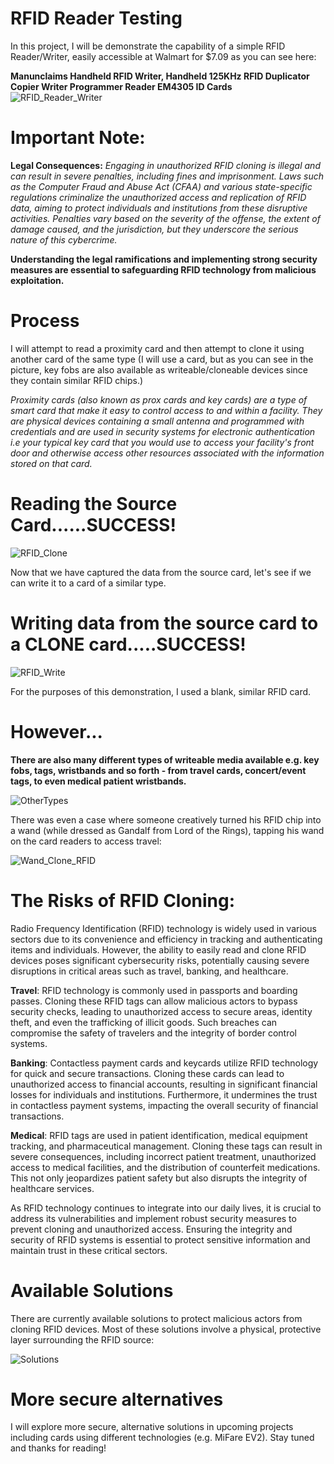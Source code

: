# RFID Reader Testing

In this project, I will be demonstrate the capability of a simple RFID Reader/Writer, easily accessible at Walmart for $7.09 as you can see here:

**Manunclaims Handheld RFID Writer, Handheld 125KHz RFID Duplicator Copier Writer Programmer Reader EM4305 ID Cards**
![RFID_Reader_Writer](https://github.com/nivvoudit/RFID_Testing/assets/25519970/4e6ba246-3fad-4cbe-8ea3-4946e49f458f)

# Important Note:
**Legal Consequences:**
*Engaging in unauthorized RFID cloning is illegal and can result in severe penalties, including fines and imprisonment. Laws such as the Computer Fraud and Abuse Act (CFAA) and various state-specific regulations criminalize the unauthorized access and replication of RFID data, aiming to protect individuals and institutions from these disruptive activities. Penalties vary based on the severity of the offense, the extent of damage caused, and the jurisdiction, but they underscore the serious nature of this cybercrime.*

**Understanding the legal ramifications and implementing strong security measures are essential to safeguarding RFID technology from malicious exploitation.**

# Process
I will attempt to read a proximity card and then attempt to clone it using another card of the same type (I will use a card, but as you can see in the picture, key fobs are also available as writeable/cloneable devices since they contain similar RFID chips.)

  *Proximity cards (also known as prox cards and key cards) are a type of smart card that make it easy to control access to and within a facility. They are physical devices containing a small antenna and programmed   with credentials and are used in security systems for electronic authentication i.e your typical key card that you would use to access your facility's front door and otherwise access other resources associated      with the information stored on that card.*


# **Reading the Source Card**......**SUCCESS!**
![RFID_Clone](https://github.com/nivvoudit/RFID_Testing/assets/25519970/4fc339b9-232b-49cc-bddb-caf6df833b98)


Now that we have captured the data from the source card, let's see if we can write it to a card of a similar type. 


# **Writing data from the source card to a CLONE card**.....**SUCCESS!**
![RFID_Write](https://github.com/nivvoudit/RFID_Testing/assets/25519970/18befdff-4106-412e-90d9-58907807e029)


For the purposes of this demonstration, I used a blank, similar RFID card. 

# However...

**There are also many different types of writeable media available e.g. key fobs, tags, wristbands and so forth - from travel cards, concert/event tags, to even medical patient wristbands.**

![OtherTypes](https://github.com/nivvoudit/RFID_Testing/assets/25519970/bcab6dd7-1418-40e7-9a69-964bd7b92e1e)


There was even a case where someone creatively turned his RFID chip into a wand (while dressed as Gandalf from Lord of the Rings), tapping his wand on the card readers to access travel:

![Wand_Clone_RFID](https://github.com/nivvoudit/RFID_Testing/assets/25519970/e6ef4f45-ad6a-42ae-a24e-f4cf1038530b)


# The Risks of RFID Cloning:
Radio Frequency Identification (RFID) technology is widely used in various sectors due to its convenience and efficiency in tracking and authenticating items and individuals. However, the ability to easily read and clone RFID devices poses significant cybersecurity risks, potentially causing severe disruptions in critical areas such as travel, banking, and healthcare.

**Travel**: RFID technology is commonly used in passports and boarding passes. Cloning these RFID tags can allow malicious actors to bypass security checks, leading to unauthorized access to secure areas, identity theft, and even the trafficking of illicit goods. Such breaches can compromise the safety of travelers and the integrity of border control systems.

**Banking**: Contactless payment cards and keycards utilize RFID technology for quick and secure transactions. Cloning these cards can lead to unauthorized access to financial accounts, resulting in significant financial losses for individuals and institutions. Furthermore, it undermines the trust in contactless payment systems, impacting the overall security of financial transactions.

**Medical**: RFID tags are used in patient identification, medical equipment tracking, and pharmaceutical management. Cloning these tags can result in severe consequences, including incorrect patient treatment, unauthorized access to medical facilities, and the distribution of counterfeit medications. This not only jeopardizes patient safety but also disrupts the integrity of healthcare services.

As RFID technology continues to integrate into our daily lives, it is crucial to address its vulnerabilities and implement robust security measures to prevent cloning and unauthorized access. Ensuring the integrity and security of RFID systems is essential to protect sensitive information and maintain trust in these critical sectors.

# Available Solutions

There are currently available solutions to protect malicious actors from cloning RFID devices. Most of these solutions involve a physical, protective layer surrounding the RFID source:

![Solutions](https://github.com/nivvoudit/RFID_Testing/assets/25519970/565ee377-3aeb-4b00-990d-40b452b31ae6)

# More secure alternatives

I will explore more secure, alternative solutions in upcoming projects including cards using different technologies (e.g. MiFare EV2). Stay tuned and thanks for reading!




